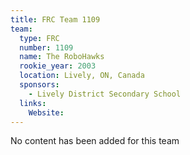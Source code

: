 ```yaml
---
title: FRC Team 1109
team:
  type: FRC
  number: 1109
  name: The RoboHawks
  rookie_year: 2003
  location: Lively, ON, Canada
  sponsors:
    - Lively District Secondary School
  links:
    Website: 
---
```

No content has been added for this team